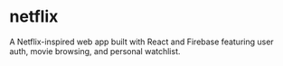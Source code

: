 # netflix
A Netflix-inspired web app built with React and Firebase featuring user auth, movie browsing, and personal watchlist.
